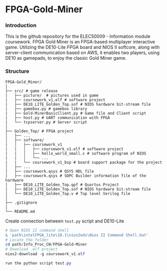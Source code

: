 # FPGA-Gold-Miner
### Introduction
This is the github repository for the ELEC50009 - Information module coursework. FPGA Gold Miner is an FPGA-based multiplayer interactive game. Utilizing the DE10-Lite FPGA board and NIOS II softcore, along with server-client communication based on AWS, it enables two players, using DE10 as gamepads, to enjoy the classic Gold Miner game.

### Structure
```shell
FPGA-Gold_Miner/
│
├── src/ # game release
|   ├── picture/  # pictures used in game
|   ├── coursework_v1.elf # software project
|   ├── DE10_LITE_Golden_Top.sof # NIOS hardware bit-stream file
|   ├── gamebox.py # gamebox library
|   ├── Gold-MinerBasicClient.py # Game file and Client script
|   ├── host.py # UART communication with FPGA
|   └── tcpserver.py # Server script
│
├── Golden_Top/ # FPGA project
│   ├── ... 
│   ├── software/
|   │   ├── coursework_v1
|   |   │   ├── coursework_v1.elf # software project
|   |   │   ├── hello_world_small.c # software program of NIOS
|   |   │   └── ... 
|   |   └── coursework_v1_bsp # board support package for the project
│   ├── ... 
│   ├── coursework.qsys # QSYS HDL file
|   ├── coursework.qsys # SOPC Builder information file of the hardware
│   ├── DE10_LITE_Golden_Top.qpf # Quartus Project
|   ├── DE10_LITE_Golden_Top.sof # NIOS hardware bit-stream file
│   └── DE10_LITE_Golden_Top.v # Top level Verilog file
│
├── .gitignore
|
└── README.md
```

Create connection between `test.py` script and DE10-Lite
```powershell
# Open NIOS II command shell
& 'path\intelFPGA_lite\18.1\nios2eds\Nios II Command Shell.bat'
# Locate the folder
cd path/Info_Proc_CW/FPGA-Gold-Miner
# Download .elf project 
nios2-download -g coursework_v1.elf

run the python script test.py
```
